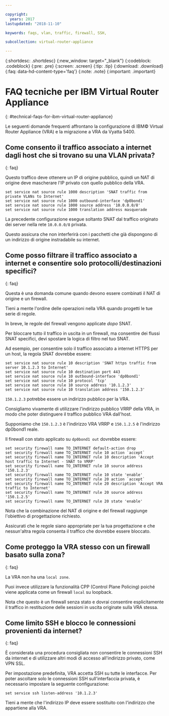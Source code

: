 ```yaml
---

copyright:
  years: 2017
lastupdated: "2018-11-10"

keywords: faqs, vlan, traffic, firewall, SSH,

subcollection: virtual-router-appliance

---
```


{:shortdesc: .shortdesc}
{:new_window: target="_blank"}
{:codeblock: .codeblock}
{:pre: .pre}
{:screen: .screen}
{:tip: .tip}
{:download: .download}
{:faq: data-hd-content-type='faq'}
{:note: .note}
{:important: .important}

# FAQ tecniche per IBM Virtual Router Appliance
{: #technical-faqs-for-ibm-virtual-router-appliance}

Le seguenti domande frequenti affrontano la configurazione di IBM© Virtual Router Appliance (VRA) e la migrazione a VRA da Vyatta 5400.

## Come consento il traffico associato a internet dagli host che si trovano su una VLAN privata?
{: faq}

Questo traffico deve ottenere un IP di origine pubblico, quindi un NAT di origine deve mascherare l'IP privato con quello pubblico della VRA.

```
set service nat source rule 1000 description 'SNAT traffic from private VLANs to Internet'
set service nat source rule 1000 outbound-interface 'dp0bond1'
set service nat source rule 1000 source address '10.0.0.0/8'
set service nat source rule 1000 translation address masquerade
```

La precedente configurazione esegue soltanto SNAT dal traffico originato dei server nella rete `10.0.0.0/8` privata.

Questo assicura che non interferirà con i pacchetti che già dispongono di un indirizzo di origine instradabile su internet.

## Come posso filtrare il traffico associato a internet e consentire solo protocolli/destinazioni specifici?
{: faq}

Questa è una domanda comune quando devono essere combinati il NAT di origine e un firewall.

Tieni a mente l'ordine delle operazioni nella VRA quando progetti le tue serie di regole.

In breve, le regole del firewall vengono applicate *dopo* SNAT.

Per bloccare tutto il traffico in uscita in un firewall, ma consentire dei flussi SNAT specifici, devi spostare la logica di filtro nel tuo SNAT.

Ad esempio, per consentire solo il traffico associato a internet HTTPS per un host, la regola SNAT dovrebbe essere:

```
set service nat source rule 10 description 'SNAT https traffic from server 10.1.2.3 to Internet'
set service nat source rule 10 destination port 443
set service nat source rule 10 outbound-interface 'dp0bond1'
set service nat source rule 10 protocol 'tcp'
set service nat source rule 10 source address '10.1.2.3'
set service nat source rule 10 translation address '150.1.2.3'
```

`150.1.2.3` potrebbe essere un indirizzo pubblico per la VRA.

Consigliamo vivamente di utilizzare l'indirizzo pubblico VRRP della VRA, in modo che poter distinguere il traffico pubblico VRA dall'host.

Supponiamo che `150.1.2.3` è l'indirizzo VRA VRRP e `150.1.2.5` è l'indirizzo dp0bond1 reale.

Il firewall con stato applicato su `dp0bond1 out` dovrebbe essere:

```
set security firewall name TO_INTERNET default-action drop
set security firewall name TO_INTERNET rule 10 action `accept`
set security firewall name TO_INTERNET rule 10 description 'Accept host traffic to Internet - SNAT to VRRP'
set security firewall name TO_INTERNET rule 10 source address '150.1.2.3'
set security firewall name TO_INTERNET rule 10 state 'enable'
set security firewall name TO_INTERNET rule 20 action `accept`
set security firewall name TO_INTERNET rule 20 description 'Accept VRA traffic to Internet'
set security firewall name TO_INTERNET rule 20 source address '150.1.2.5'
set security firewall name TO_INTERNET rule 20 state 'enable'
```

Nota che la combinazione del NAT di origine e del firewall raggiunge l'obiettivo di progettazione richiesto.

Assicurati che le regole siano appropriate per la tua progettazione e che nessun'altra regola consenta il traffico che dovrebbe essere bloccato.

## Come proteggo la VRA stesso con un firewall basato sulla zona?
{: faq}

La VRA non ha una `local zone`.

Puoi invece utilizzare la funzionalità CPP (Control Plane Policing) poiché viene applicata come un firewall `local` su loopback.

Nota che questo è un firewall senza stato e dovrai consentire esplicitamente il traffico in restituzione delle sessioni in uscita originate sulla VRA stessa.

## Come limito SSH e blocco le connessioni provenienti da internet?
{: faq}

È considerata una procedura consigliata non consentire le connessioni SSH da internet e di utilizzare altri modi di accesso all'indirizzo privato, come VPN SSL.

Per impostazione predefinita, VRA accetta SSH su tutte le interfacce.
Per poter ascoltare solo le connessioni SSH sull'interfaccia privata, è necessario impostare la seguente configurazione:

```
set service ssh listen-address '10.1.2.3'
```

Tieni a mente che l'indirizzo IP deve essere sostituito con l'indirizzo che appartiene alla VRA.

